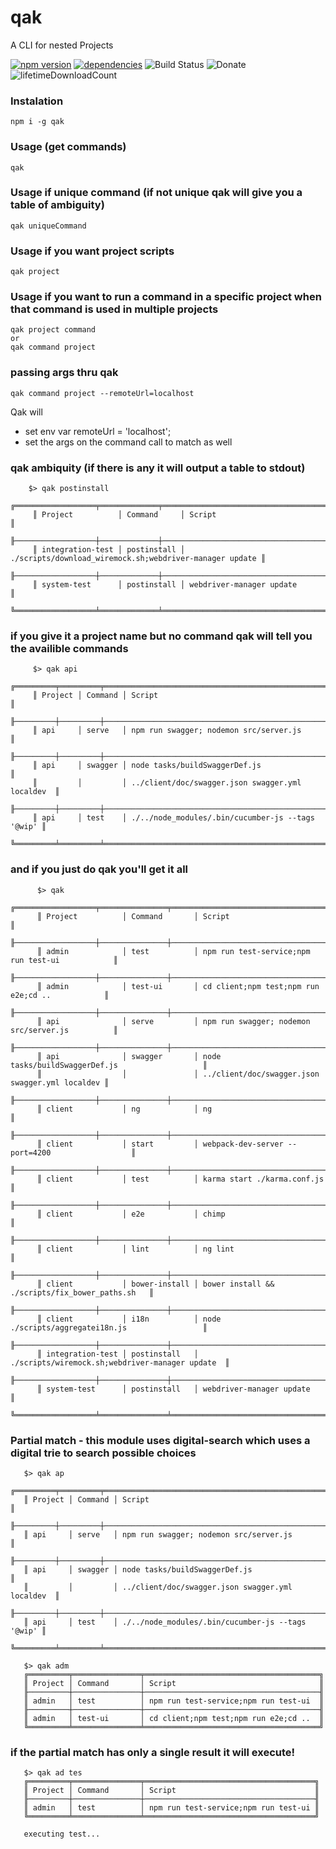 # qak
A CLI for nested Projects

[![npm version](https://badge.fury.io/js/qak.svg)](https://badge.fury.io/js/qak)
[![dependencies](https://david-dm.org/arupex/qak.svg)](http://github.com/arupex/qak)
![Build Status](https://api.travis-ci.org/arupex/qak.svg?branch=master) 
![Donate]("https://www.patreon.com/bePatron?u=5407448)
![lifetimeDownloadCount](https://img.shields.io/npm/dt/qak.svg?maxAge=35920000)


### Instalation
    npm i -g qak
    
### Usage (get commands)
    qak
    
### Usage if unique command (if not unique qak will give you a table of ambiguity)
    qak uniqueCommand
    
### Usage if you want project scripts
    qak project
    
### Usage if you want to run a command in a specific project when that command is used in multiple projects
    qak project command
    or
    qak command project
    
### passing args thru qak
    qak command project --remoteUrl=localhost
Qak will
 - set env var remoteUrl = 'localhost';
 - set the args on the command call to match as well
 
 ### qak ambiquity (if there is any it will output a table to stdout)
        $> qak postinstall
         ╔══════════════════╤═════════════╤═════════════════════════════════════════════════════════╗
         ║ Project          │ Command     │ Script                                                  ║
         ╟──────────────────┼─────────────┼─────────────────────────────────────────────────────────╢
         ║ integration-test │ postinstall │ ./scripts/download_wiremock.sh;webdriver-manager update ║
         ╟──────────────────┼─────────────┼─────────────────────────────────────────────────────────╢
         ║ system-test      │ postinstall │ webdriver-manager update                                ║
         ╚══════════════════╧═════════════╧═════════════════════════════════════════════════════════╝
     
 ### if you give it a project name but no command qak will tell you the availible commands
         $> qak api
         ╔═════════╤═════════╤══════════════════════════════════════════════════╗
         ║ Project │ Command │ Script                                           ║
         ╟─────────┼─────────┼──────────────────────────────────────────────────╢
         ║ api     │ serve   │ npm run swagger; nodemon src/server.js           ║
         ╟─────────┼─────────┼──────────────────────────────────────────────────╢
         ║ api     │ swagger │ node tasks/buildSwaggerDef.js                    ║
         ║         │         │ ../client/doc/swagger.json swagger.yml localdev  ║
         ╟─────────┼─────────┼──────────────────────────────────────────────────╢
         ║ api     │ test    │ ./../node_modules/.bin/cucumber-js --tags '@wip' ║
         ╚═════════╧═════════╧══════════════════════════════════════════════════╝
 
 ### and if you just do qak you'll get it all
          $> qak
          ╔══════════════════╤═══════════════╤═════════════════════════════════════════════════╗
          ║ Project          │ Command       │ Script                                          ║
          ╟──────────────────┼───────────────┼─────────────────────────────────────────────────╢
          ║ admin            │ test          │ npm run test-service;npm run test-ui            ║
          ╟──────────────────┼───────────────┼─────────────────────────────────────────────────╢
          ║ admin            │ test-ui       │ cd client;npm test;npm run e2e;cd ..            ║
          ╟──────────────────┼───────────────┼─────────────────────────────────────────────────╢
          ║ api              │ serve         │ npm run swagger; nodemon src/server.js          ║
          ╟──────────────────┼───────────────┼─────────────────────────────────────────────────╢
          ║ api              │ swagger       │ node tasks/buildSwaggerDef.js                   ║
          ║                  │               │ ../client/doc/swagger.json swagger.yml localdev ║
          ╟──────────────────┼───────────────┼─────────────────────────────────────────────────╢
          ║ client           │ ng            │ ng                                              ║
          ╟──────────────────┼───────────────┼─────────────────────────────────────────────────╢
          ║ client           │ start         │ webpack-dev-server --port=4200                  ║
          ╟──────────────────┼───────────────┼─────────────────────────────────────────────────╢
          ║ client           │ test          │ karma start ./karma.conf.js                     ║
          ╟──────────────────┼───────────────┼─────────────────────────────────────────────────╢
          ║ client           │ e2e           │ chimp                                           ║
          ╟──────────────────┼───────────────┼─────────────────────────────────────────────────╢
          ║ client           │ lint          │ ng lint                                         ║
          ╟──────────────────┼───────────────┼─────────────────────────────────────────────────╢
          ║ client           │ bower-install │ bower install && ./scripts/fix_bower_paths.sh   ║
          ╟──────────────────┼───────────────┼─────────────────────────────────────────────────╢
          ║ client           │ i18n          │ node ./scripts/aggregatei18n.js                 ║
          ╟──────────────────┼───────────────┼─────────────────────────────────────────────────╢
          ║ integration-test │ postinstall   │ ./scripts/wiremock.sh;webdriver-manager update  ║
          ╟──────────────────┼───────────────┼─────────────────────────────────────────────────╢
          ║ system-test      │ postinstall   │ webdriver-manager update                        ║
          ╚══════════════════╧═══════════════╧═════════════════════════════════════════════════╝
          
      
  ### Partial match - this module uses digital-search which uses a digital trie to search possible choices
       $> qak ap
       ╔═════════╤═════════╤══════════════════════════════════════════════════╗
       ║ Project │ Command │ Script                                           ║
       ╟─────────┼─────────┼──────────────────────────────────────────────────╢
       ║ api     │ serve   │ npm run swagger; nodemon src/server.js           ║
       ╟─────────┼─────────┼──────────────────────────────────────────────────╢
       ║ api     │ swagger │ node tasks/buildSwaggerDef.js                    ║
       ║         │         │ ../client/doc/swagger.json swagger.yml localdev  ║
       ╟─────────┼─────────┼──────────────────────────────────────────────────╢
       ║ api     │ test    │ ./../node_modules/.bin/cucumber-js --tags '@wip' ║
       ╚═════════╧═════════╧══════════════════════════════════════════════════╝
       
       $> qak adm
       ╔═════════╤═══════════════╤═══════════════════════════════════════╗
       ║ Project │ Command       │ Script                                ║
       ╟─────────┼───────────────┼───────────────────────────────────────╢
       ║ admin   │ test          │ npm run test-service;npm run test-ui  ║
       ╟─────────┼───────────────┼───────────────────────────────────────╢
       ║ admin   │ test-ui       │ cd client;npm test;npm run e2e;cd ..  ║
       ╚═════════╧═══════════════╧═══════════════════════════════════════╝
       
### if the partial match has only a single result it will execute!

       $> qak ad tes
       ╔═════════╤═══════════════╤══════════════════════════════════════╗
       ║ Project │ Command       │ Script                               ║
       ╟─────────┼───────────────┼──────────────────────────────────────╢
       ║ admin   │ test          │ npm run test-service;npm run test-ui ║
       ╚═════════╧═══════════════╧══════════════════════════════════════╝
       
       executing test...